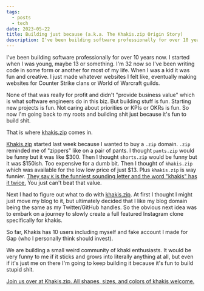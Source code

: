 ```yaml
---
tags:
  - posts
  - tech
date: 2023-05-22
title: Building just because (a.k.a. The Khakis.zip Origin Story)
description: I've been building software professionally for over 10 years now. I started when I was young, maybe 13 or something. I'm 32 now so I've been writing code in some form or another for most of my life. When I was a kid it was fun, just making whatever websites I felt like and eventually making websites for Counter Strike clans or World of Warcraft guilds.
---
```

I've been building software professionally for over 10 years now. I started when I was young, maybe 13 or something. I'm 32 now so I've been writing code in some form or another for most of my life. When I was a kid it was fun and creative. I just made whatever websites I felt like, eventually making websites for Counter Strike clans or World of Warcraft guilds.<!-- excerpt -->

None of that was really for profit and didn't "provide business value" which is what software engineers do in this biz. But building stuff is fun. Starting new projects is fun. Not caring about priorities or KPIs or OKRs is fun. So now I'm going back to my roots and building shit just because it's fun to build shit.

That is where [khakis.zip](https://khakis.zip/) comes in.

[Khakis.zip](https://khakis.zip/) started last week because I wanted to buy a `.zip` domain. `.zip` reminded me of "zippers" like on a pair of pants. I thought `pants.zip` would be funny but it was like $300. Then I thought `shorts.zip` would be funny but it was $150ish. Too expensive for a dumb bit. Then I thought of `khakis.zip` which was available for the low low price of just $13. Plus `khakis.zip` is way funnier. [They say `K` is the funniest sounding letter and the word "khakis" has it twice.](https://en.wikipedia.org/wiki/Inherently_funny_word) You just can't beat that value.

Next I had to figure out what to do with [khakis.zip](https://khakis.zip/). At first I thought I might just move my blog to it, but ultimately decided that I like my blog domain being the same as my Twitter/GitHub handles. So the obvious next idea was to embark on a journey to slowly create a full featured Instagram clone specifically for khakis.

So far, Khakis has 10 users including myself and fake account I made for Gap (who I personally think should invest).

We are building a small weird community of khaki enthusiasts. It would be very funny to me if it sticks and grows into literally anything at all, but even if it's just me on there I'm going to keep building it because it's fun to build stupid shit.

[Join us over at Khakis.zip. All shapes, sizes, and colors of khakis welcome.](https://khakis.zip/)